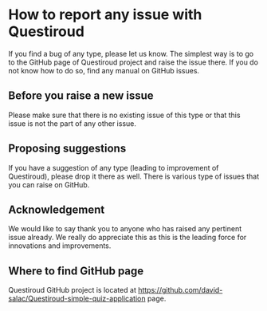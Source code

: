 # How to report any issue with Questiroud
If you find a bug of any type, please let us know. The simplest way is
to go to the GitHub page of Questiroud project and raise the issue there.
If you do not know how to do so, find any manual on GitHub issues.

## Before you raise a new issue
Please make sure that there is no existing issue of this type or that
this issue is not the part of any other issue.

## Proposing suggestions
If you have a suggestion of any type (leading to improvement of Questiroud),
please drop it there as well. There is various type of issues that you
can raise on GitHub.

## Acknowledgement
We would like to say thank you to anyone who has raised any pertinent
issue already. We really do appreciate this as this is the leading
force for innovations and improvements.

## Where to find GitHub page
Questiroud GitHub project is located at 
https://github.com/david-salac/Questiroud-simple-quiz-application page.
